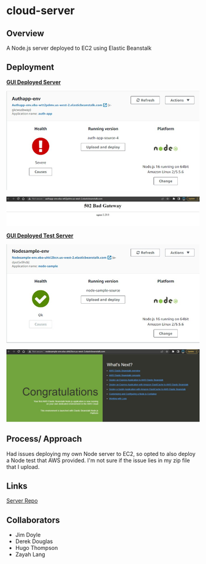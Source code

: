 # cloud-server

## Overview

A Node.js server deployed to EC2 using Elastic Beanstalk

## Deployment

[__GUI Deployed Server__](http://authapp-env.eba-wtt2pdmv.us-west-2.elasticbeanstalk.com/)

![server health](img/server_health.jpg)

![server page](img/server_page.jpg)

[__GUI Deployed Test Server__](http://nodesample-env.eba-uhki2bcn.us-west-2.elasticbeanstalk.com/)

![test server health](img/test_server_health.jpg)

![test server page](img/test_server_page.jpg)

## Process/ Approach

Had issues deploying my own Node server to EC2, so opted to also deploy a Node test that AWS provided. I'm not sure if the issue lies in my zip file that I upload.

## Links

[Server Repo](https://github.com/Edward-Regalado/auth-team-project)

## Collaborators

- Jim Doyle
- Derek Douglas
- Hugo Thompson
- Zayah Lang
